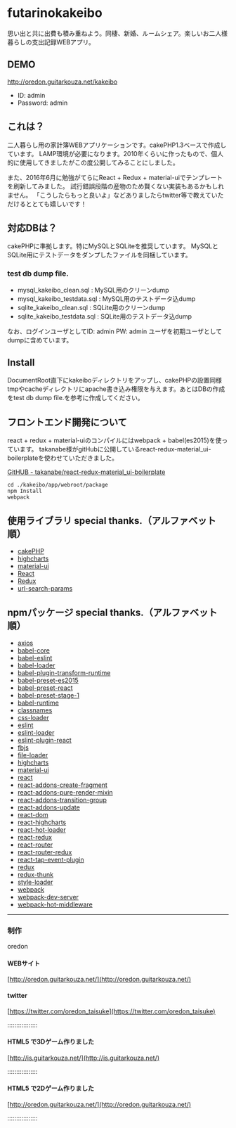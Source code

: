 # futarinokakeibo
思い出と共に出費も積み重ねよう。同棲、新婚、ルームシェア。楽しいお二人様暮らしの支出記録WEBアプリ。

## DEMO
http://oredon.guitarkouza.net/kakeibo
* ID: admin
* Password: admin

## これは？
二人暮らし用の家計簿WEBアプリケーションです。cakePHP1.3ベースで作成しています。
LAMP環境が必要になります。2010年くらいに作ったもので、個人的に使用してきましたがこの度公開してみることにしました。

また、2016年6月に勉強がてらにReact + Redux + material-uiでテンプレートを刷新してみました。
試行錯誤段階の産物のため賢くない実装もあるかもしれません。
「こうしたらもっと良いよ」などありましたらtwitter等で教えていただけるととても嬉しいです！

## 対応DBは？
cakePHPに準拠します。特にMySQLとSQLiteを推奨しています。
MySQLとSQLite用にテストデータをダンプしたファイルを同梱しています。

### test db dump file.
* mysql_kakeibo_clean.sql : MySQL用のクリーンdump
* mysql_kakeibo_testdata.sql : MySQL用のテストデータ込dump
* sqlite_kakeibo_clean.sql : SQLite用のクリーンdump
* sqlite_kakeibo_testdata.sql : SQLite用のテストデータ込dump

なお、ログインユーザとしてID: admin PW: admin ユーザを初期ユーザとしてdumpに含めています。

## Install
DocumentRoot直下にkakeiboディレクトリをアップし、cakePHPの設置同様tmpやcacheディレクトリにapache書き込み権限を与えます。あとはDBの作成をtest db dump file.を参考に作成してください。

## フロントエンド開発について
react + redux + material-uiのコンパイルにはwebpack + babel(es2015)を使っています。
takanabe様がgitHubに公開しているreact-redux-material_ui-boilerplateを使わせていただきました。

[GitHUB - takanabe/react-redux-material_ui-boilerplate](https://github.com/takanabe/react-redux-material_ui-boilerplate)

```
cd ./kakeibo/app/webroot/package
npm Install
webpack
```


## 使用ライブラリ special thanks.（アルファベット順）
* [cakePHP](http://cakephp.jp/)
* [highcharts](http://www.highcharts.com/)
* [material-ui](http://www.material-ui.com/)
* [React](https://facebook.github.io/react/)
* [Redux](http://redux.js.org/)
* [url-search-params](https://github.com/WebReflection/url-search-params)

## npmパッケージ special thanks.（アルファベット順）
* [axios](https://github.com/mzabriskie/axios)
* [babel-core](https://github.com/babel)
* [babel-eslint](https://github.com/babel)
* [babel-loader](https://github.com/babel)
* [babel-plugin-transform-runtime](https://github.com/babel)
* [babel-preset-es2015](https://github.com/babel)
* [babel-preset-react](https://github.com/babel)
* [babel-preset-stage-1](https://github.com/babel)
* [babel-runtime](https://github.com/babel)
* [classnames](https://github.com/JedWatson/classnames)
* [css-loader](https://github.com/webpack/css-loader)
* [eslint](https://github.com/eslint/eslint)
* [eslint-loader](https://github.com/MoOx/eslint-loader)
* [eslint-plugin-react](https://github.com/yannickcr/eslint-plugin-react)
* [fbjs](https://github.com/facebook/fbjs)
* [file-loader](https://github.com/webpack/file-loader)
* [highcharts](https://github.com/highcharts/highcharts-dist)
* [material-ui](https://github.com/callemall/material-ui)
* [react](https://github.com/facebook/react)
* [react-addons-create-fragment](https://github.com/facebook/react)
* [react-addons-pure-render-mixin](https://www.npmjs.com/package/react-addons-pure-render-mixin)
* [react-addons-transition-group](https://github.com/facebook/react)
* [react-addons-update](https://github.com/facebook/react)
* [react-dom](https://github.com/facebook/react)
* [react-highcharts](https://github.com/kirjs/react-highcharts)
* [react-hot-loader](https://github.com/gaearon/react-hot-loader)
* [react-redux](https://github.com/reactjs/react-redux)
* [react-router](https://github.com/reactjs/react-router)
* [react-router-redux](https://github.com/reactjs/react-router-redux)
* [react-tap-event-plugin](https://github.com/zilverline/react-tap-event-plugin)
* [redux](https://github.com/reactjs/redux)
* [redux-thunk](https://github.com/gaearon/redux-thunk)
* [style-loader](https://github.com/webpack/style-loader)
* [webpack](https://github.com/webpack)
* [webpack-dev-server](https://github.com/webpack/webpack-dev-server)
* [webpack-hot-middleware](https://github.com/glenjamin/webpack-hot-middleware)


-----------------------------

### 制作
oredon

#### WEBサイト
[http://oredon.guitarkouza.net/](http://oredon.guitarkouza.net/)

#### twitter
[https://twitter.com/oredon_taisuke](https://twitter.com/oredon_taisuke)

:::::::::::::::::

#### HTML5 で3Dゲーム作りました
[http://is.guitarkouza.net/](http://is.guitarkouza.net/)

:::::::::::::::::

#### HTML5 で2Dゲーム作りました
[http://oredon.guitarkouza.net/](http://oredon.guitarkouza.net/)

:::::::::::::::::
